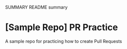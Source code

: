 SUMMARY
README summary

# [Sample Repo] PR Practice
A sample repo for practicing how to create Pull Requests
